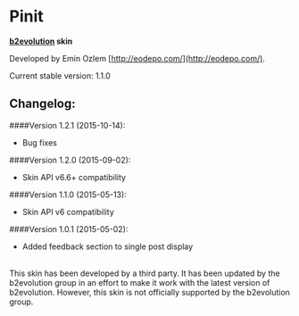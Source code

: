 # Pinit 

**[b2evolution](github.com/b2evolution/b2evolution) skin**

Developed by Emin Ozlem [http://eodepo.com/](http://eodepo.com/).

Current stable version: 1.1.0

## Changelog:

####Version 1.2.1 (2015-10-14):
- Bug fixes

####Version 1.2.0 (2015-09-02):
- Skin API v6.6+ compatibility

####Version 1.1.0 (2015-05-13):
- Skin API v6 compatibility

####Version 1.0.1 (2015-05-02):
- Added feedback section to single post display

<br/>
This skin has been developed by a third party. It has been updated by the b2evolution group in an effort to make it work with the latest version of b2evolution. However, this skin is not officially supported by the b2evolution group.
